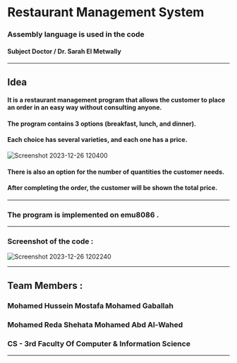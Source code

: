 # Restaurant Management System 
### Assembly language is used in the code 
#### Subject Doctor / Dr. Sarah El Metwally
****************************************************************************
## Idea 
#### It is a restaurant management program that allows the customer to place an order in an easy way without consulting anyone.
#### The program contains 3 options (breakfast, lunch, and dinner).
#### Each choice has several varieties, and each one has a price.
![Screenshot 2023-12-26 120400](https://github.com/ggooggooo/Assembly_Project/assets/153913382/42b2c3a5-aa8b-4dbb-bf10-16837fe03cd7)
#### There is also an option for the number of quantities the customer needs. 
#### After completing the order, the customer will be shown the total price.
****************************************************************************
### The program is implemented on emu8086 .
****************************************************************************
### Screenshot of the code : 
![Screenshot 2023-12-26 1202240](https://github.com/ggooggooo/Assembly_Project/assets/153913382/13c1d8a4-ecbc-43b4-819b-b4ff00a30dab)
****************************************************************************
## Team Members :
### Mohamed Hussein Mostafa Mohamed Gaballah
### Mohamed Reda Shehata Mohamed Abd Al-Wahed
### CS - 3rd Faculty Of Computer & Information Science
****************************************************************************






